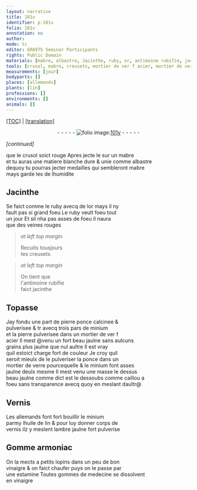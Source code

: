 ```yaml
---
layout: narrative
title: 101v
identifier: p-101v
folio: 101v
annotation: no
author:
mode: tc
editor: GR8975 Seminar Participants
rights: Public Domain
materials: [mabre, albastre, Jacinthe, ruby, or, antimoine rubifie, jacinthe, Topasse, pierre ponce, minium, pierre, acier, ponce, verre, caillou a foeu, Vernis, huile de lin, vernis, ambre jaulne fort pulverise, Gomme armoniac, vinaigre, gommes de medecine]
tools: [crusol, mabre, creusets, mortier de ver f acier, mortier de verre, estamine]
measurements: [jour]
bodyparts: []
places: [allemands]
plants: [lin]
professions: []
environments: []
animals: []
---
```


 <p><a href="{{ site.baseurl }}/diplomatic/">[TOC]</a> | <a href="{{ site.baseurl }}/texts/p-101v_tl/" target="_blank">[translation]</a></p><div class="folio" align="center">- - - - - <a href="http://gallica.bnf.fr/ark:/12148/btv1b10500001g/f208.image" target="_blank"><img src="https://cu-mkp.github.io/2017-workshop-edition/assets/photo-icon.png" alt="folio image: " style="display:inline-block; margin-bottom:-3px;"/>101v</a> - - - - - </div>  
 
*[continued]*
  
que le <span class="tl">crusol</span> soict rouge Apres jecte le sur un <span class="tl"><span class="m">mabre</span></span><br/> et tu auras une matiere blanche dure & unie co<span class="exp">mm</span>e <span class="m">albastre</span><br/> dequoy tu pourras jecter medailles qui semblero<span class="exp">n</span>t <span class="m">mabre</span><br/> mays garde les de lhumidite
 
 
  

## <span class="m">Jacinthe</span>

 
Se faict co<span class="exp">mm</span>e le <span class="m">ruby</span> avecq de l<span class="m">or</span> mays il ny<br/> fault pas si grand foeu Le <span class="m">ruby</span> veult foeu tout<br/> un <span class="ms"><span class="tmp">jour</span></span> Et sil nha pas asses de foeu il naura<br/> que des veines rouges
 
> *at left top margin*
> 
> 
>   Recuits tousjours<br/> tes <span class="tl">creusets</span> 
 
> *at left top margin*
> 
> 
>   On tient que<br/> l'<span class="m">antimoine rubifie</span><br/> faict <span class="m">jacinthe</span> 
 
 
  

## <span class="m">Topasse</span>

 
Jay fondu une part de <span class="m">pierre ponce</span> calcinee &<br/> pulverisee <span class="del">& tr</span> avecq trois pars de <span class="m">minium</span><br/> et la <span class="m">pierre</span> pulverisee dans un <span class="tl">mortier de <span class="del">ver f</span><br/> <span class="m">acier</span></span> Il mest <span class="add">@venu</span> un fort beau jaulne sans aulcuns<br/> grains plus jaulne que nul aultre Il est vray<br/> quil estoict charge fort de couleur Je croy quil<br/> seroit mieulx de <span class="del">le</span> pulveriser la <span class="m">ponce</span> dans un<br/> <span class="tl">mortier de <span class="m">verre</span></span> pourcequelle & le <span class="m">minium</span> font asses<br/> jaulne deulx mesme Il mest venu une masse le dessus<br/> beau jaulne co<span class="exp">mm</span>e dict est le dessoubs co<span class="exp">mm</span>e <span class="m">caillou a<br/> foeu</span> sans transparence avecq quoy en meslant daultr@
 
 
  

## <span class="m">Vernis</span>

 
Les <span class="pl">allemands</span> font fort bouillir le <span class="m">minium</span><br/> parmy l<span class="m">huile de <span class="pa">lin</span></span> & pour luy donner corps de<br/> <span class="m">vernis</span> ilz y meslent l<span class="m">ambre jaulne fort pulverise</span>
 
 
  

## <span class="m">Gomme armoniac</span>

 
On la mects a petits lopins dans un peu de bon<br/> <span class="m">vinaigre</span> & on faict chaufer puys on le passe par<br/> une <span class="tl">estamine</span> Toutes <span class="m">gommes de medecine</span> se dissolvent<br/> en <span class="m">vinaigre</span>
 
 